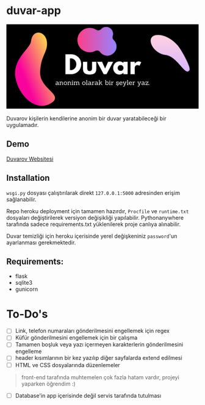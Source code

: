 # duvar-app

![](app/static/assets/duvarov.png)

Duvarov kişilerin kendilerine anonim bir duvar yaratabileceği bir uygulamadır. 

## Demo
[Duvarov Websitesi](https://duvarov.herokuapp.com/)

## Installation

`wsgi.py` dosyası çalıştırılarak direkt `127.0.0.1:5000` adresinden erişim sağlanabilir. 


Repo heroku deployment için tamamen hazırdır, `Procfile` ve `runtime.txt` dosyaları değiştirilerek versiyon değişikliği yapılabilir.
Pythonanywhere tarafında sadece requirements.txt yüklenilerek proje canlıya alınabilir.

Duvar temizliği için heroku içerisinde yerel değişkeniniz `password`'un ayarlanması gerekmektedir.

## Requirements:
- flask
- sqlite3
- gunicorn

# To-Do's
- [ ]  Link, telefon numaraları gönderilmesini engellemek için regex
- [ ] Küfür gönderilmesini engellemek için bir çalışma
- [ ] Tamamen boşluk veya yazı içermeyen karakterlerin gönderilmesini engelleme
- [ ] header kısımlarının bir kez yazılıp diğer sayfalarda extend edilmesi
- [ ] HTML ve CSS dosyalarında düzenlemeler
> front-end tarafında muhtemelen çok fazla hatam vardır, projeyi yaparken öğrendim :)
- [ ] Database'in app içerisinde değil servis tarafında tutulması
